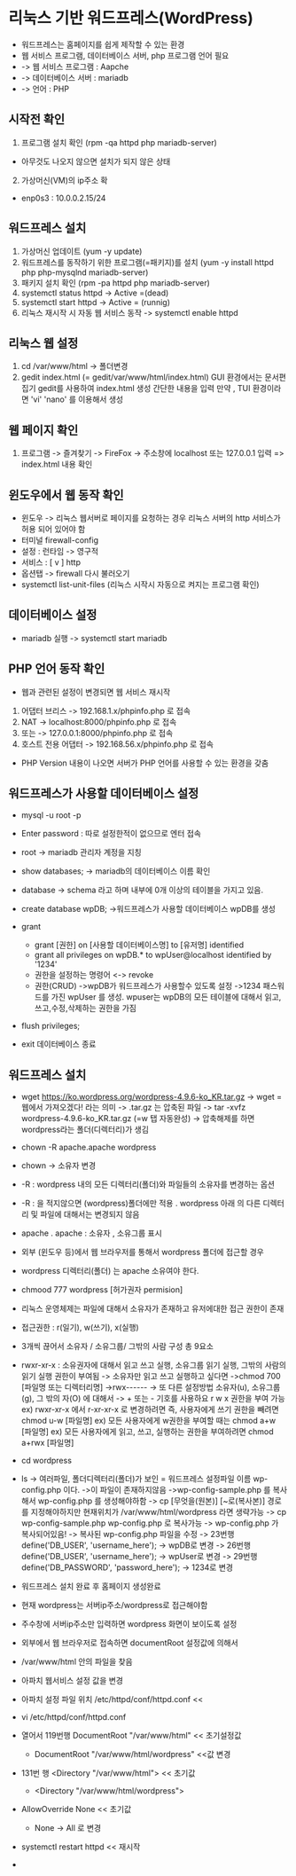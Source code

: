 # 리눅스 기반 워드프레스(WordPress)
- 워드프레스는 홈페이지를 쉽게 제작할 수 있는 환경
- 웹 서비스 프로그램, 데이터베이스 서버, php 프로그램 언어 필요
- -> 웹 서비스 프로그램 : Aapche
- -> 데이터베이스 서버 : mariadb
- -> 언어 : PHP

## 시작전 확인
1. 프로그램 설치 확인 (rpm -qa httpd php mariadb-server)
- 아무것도 나오지 않으면 설치가 되지 않은 상태

2. 가상머신(VM)의 ip주소 확
 - enp0s3 : 10.0.0.2.15/24 
 
## 워드프레스 설치
 1. 가상머신 업데이트 (yum -y update)
 2. 워드프레스를 동작하기 위한 프로그램(=패키지)를 설치
     (yum -y install httpd php php-mysqlnd mariadb-server)
3. 패키지 설치 확인 (rpm -pa httpd php mariadb-server)
4. systemctl status httpd -> Active =(dead)
5. systemctl start httpd -> Active = (runnig)
6. 리눅스 재시작 시 자동 웹 서비스 동작
   -> systemctl enable httpd

## 리눅스 웹 설정
1. cd /var/www/html -> 폴더변경
2. gedit index.html (= gedit/var/www/html/index.html)
   GUI 환경에서는 문서편집기 gedit를 사용하여 index.html 생성
   간단한 내용을 입력
   만약 , TUI 환경이라면 'vi' 'nano' 를 이용해서 생성

## 웹 페이지 확인
1. 프로그램 -> 즐겨찾기 -> FireFox -> 주소창에 localhost 또는 127.0.0.1 입력 
   => index.html 내용 확인

## 윈도우에서 웹 동작 확인
- 윈도우 -> 리눅스 웹서버로 페이지를 요청하는 경우 리눅스 서버의 http 서비스가 허용 되어 있어야 함
- 터미널 firewall-config
- 설정 : 런타임 -> 영구적
- 서비스 : \[ v ]  http
- 옵션탭 -> firewall 다시 불러오기
- systemctl list-unit-files (리눅스 시작시 자동으로 켜지는 프로그램 확인)

## 데이터베이스 설정
- mariadb 실행  -> systemctl start mariadb

## PHP 언어 동작 확인
<? php
	phpinfo();
?>
- 웹과 관련된 설정이 변경되면 웹 서비스 재시작
1. 어댑터 브리스 -> 192.168.1.x/phpinfo.php 로 접속
2. NAT -> localhost:8000/phpinfo.php 로 접속
3. 또는 -> 127.0.0.1:8000/phpinfo.php 로 접속
4. 호스트 전용 어댑터 -> 192.168.56.x/phpinfo.php 로 접속
- PHP Version 내용이 나오면 서버가 PHP 언어를 사용할 수 있는 환경을 갖춤

## 워드프레스가 사용할 데이터베이스 설정
- mysql -u root -p
- Enter password : 따로 설정한적이 없으므로 엔터 접속
- root -> mariadb 관리자 계정을 지칭
- show databases; -> mariadb의 데이터베이스 이름 확인
- database -> schema 라고 하며 내부에 0개 이상의 테이블을 가지고 있음.

- create database wpDB;
	->워드프레스가 사용할 데이터베이스 wpDB를 생성
- grant
	- grant \[권한] on \[사용할 데이터베이스명] to \[유저명] identified
	- grant all privileges on wpDB.* to wpUser@localhost identified by '1234'
	- 권한을 설정하는 명령어 <-> revoke
	- 권한(CRUD)
	->wpDB가 워드프레스가 사용할수 있도록 설정 
	->1234 패스워드를 가진 wpUser 를 생성. wpuser는 wpDB의 모든 테이블에 대해서 읽고,쓰고,수정,삭제하는 권한을 가짐
- flush privileges;
- exit 데이터베이스 종료

## 워드프레스 설치
- wget https://ko.wordpress.org/wordpress-4.9.6-ko_KR.tar.gz
	-> wget = 웹에서 가져오겠다! 라는 의미
	-> .tar.gz 는 압축된 파일
	-> tar -xvfz wordpress-4.9.6-ko_KR.tar.gz (=w 탭 자동완성)
	-> 압축해제를 하면 wordpress라는 폴더(디렉터리)가 생김
	
- chown -R apache.apache wordpress
- chown -> 소유자 변경
- -R : wordpress 내의 모든 디렉터리(폴더)와 파일들의 소유자를 변경하는 옵션
- -R : 을 적지않으면 (wordpress)폴더에만 적용 . wordpress 아래 의 다른 디렉터리 및 파일에 대해서는 변경되지 않음
- apache . apache : 소유자 , 소유그룹 표시

- 외부 (윈도우 등)에서 웹 브라우저를 통해서 wordpress 폴더에 접근할 경우
- wordpress 디렉터리(폴더) 는 apache 소유여야 한다.

- chmood 777 wordpress
\[허가권자 permision]
- 리눅스 운영체제는 파일에 대해서 소유자가 존재하고 유저에대한 접근 권한이 존재
- 접근권한 : r(일기), w(쓰기), x(실행)
- 3개씩 끊어서 소유자 / 소유그룹/ 그밖의 사람 구성 총 9요소
- rwxr-xr-x : 소유권자에 대해서 읽고 쓰고 실행, 소유그룹 읽기 실행, 그밖의 사람의 읽기 실행 권한이 부여됨
	-> 소유자만 읽고 쓰고  실행하고 싶다면
	->chmod 700 \[파일명 또는 디렉터리명]
	->rwx------
	-> 또 다른 설정방법 소유자(u), 소유그룹(g), 그 밖의 자(O) 에 대해서
	-> + 또는 - 기호를 사용하요 r w x 권한을 부여 가능
	ex) rwxr-xr-x 에서 r-xr-xr-x 로 변경하려면 즉, 사용자에게 쓰기 권한을 빼려면
     chmod u-w \[파일명]
	ex) 모든 사용자에게 w권한을 부여할 때는 chmod a+w \[파일명]
	ex) 모든 사용자에게 읽고, 쓰고, 실행하는 권한을 부여하려면 chmod a+rwx \[파일명]


- cd wordpress 
- ls
  -> 여러파일, 폴더디렉터리(폴더)가 보인 = 워드프레스 설정파일 이름 wp-config.php 이다.
  ->이 파일이 존재하지않음
  ->wp-config-sample.php 를 복사해서 wp-config.php 를 생성해야하함
  -> cp \[무엇을(원본)] \[~로(복사본)] 경로를 지정해야하지만 현재위치가 /var/www/html/wordpress 라면 생략가능
  -> cp wp-config-sample.php wp-config.php 로 복사가능 
  -> wp-config.php 가 복사되어있음!
  -> 복사된 wp-config.php 파일을 수정
  -> 23번행 define('DB_USER', 'username_here'); -> wpDB로 변경
  -> 26번행  define('DB_USER', 'username_here'); -> wpUser로 변경
  -> 29번행 define('DB_PASSWORD', 'password_here'); -> 1234로 변경
  
- 워드프레스 설치 완료 후 홈페이지 생성완료
- 현재 wordpress는 서버ip주소/wordpress로 접근해야함
- 주수창에 서버ip주소만 입력하면 wordpress 화면이 보이도록 설정

- 외부에서 웹 브라우저로 접속하면 documentRoot 설정값에 의해서
- /var/www/html 안의 파일을 찾음

- 아파치 웹서비스 설정 값을 변경
- 아파치 설정 파일 위치 /etc/httpd/conf/httpd.conf <<
- vi /etc/httpd/conf/httpd.conf
- 열어서 119번행  DocumentRoot "/var/www/html" << 초기설정값
	-  DocumentRoot "/var/www/html/wordpress" <<값 변경
- 131번 행 <Directory "/var/www/html"> << 초기값
	- <Directory "/var/www/html/wordpress">
- AllowOverride None << 초기값 
	- None -> All 로 변경
- systemctl restart httpd << 재시작
- 

